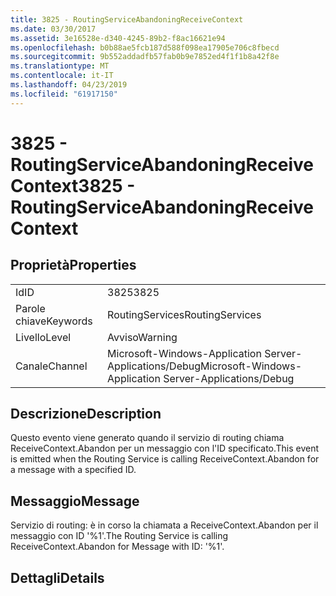 ```yaml
---
title: 3825 - RoutingServiceAbandoningReceiveContext
ms.date: 03/30/2017
ms.assetid: 3e16528e-d340-4245-89b2-f8ac16621e94
ms.openlocfilehash: b0b88ae5fcb187d588f098ea17905e706c8fbecd
ms.sourcegitcommit: 9b552addadfb57fab0b9e7852ed4f1f1b8a42f8e
ms.translationtype: MT
ms.contentlocale: it-IT
ms.lasthandoff: 04/23/2019
ms.locfileid: "61917150"
---
```

# <a name="3825---routingserviceabandoningreceivecontext"></a><span data-ttu-id="b5f4d-102">3825 - RoutingServiceAbandoningReceiveContext</span><span class="sxs-lookup"><span data-stu-id="b5f4d-102">3825 - RoutingServiceAbandoningReceiveContext</span></span>
## <a name="properties"></a><span data-ttu-id="b5f4d-103">Proprietà</span><span class="sxs-lookup"><span data-stu-id="b5f4d-103">Properties</span></span>  
  
|||  
|-|-|  
|<span data-ttu-id="b5f4d-104">Id</span><span class="sxs-lookup"><span data-stu-id="b5f4d-104">ID</span></span>|<span data-ttu-id="b5f4d-105">3825</span><span class="sxs-lookup"><span data-stu-id="b5f4d-105">3825</span></span>|  
|<span data-ttu-id="b5f4d-106">Parole chiave</span><span class="sxs-lookup"><span data-stu-id="b5f4d-106">Keywords</span></span>|<span data-ttu-id="b5f4d-107">RoutingServices</span><span class="sxs-lookup"><span data-stu-id="b5f4d-107">RoutingServices</span></span>|  
|<span data-ttu-id="b5f4d-108">Livello</span><span class="sxs-lookup"><span data-stu-id="b5f4d-108">Level</span></span>|<span data-ttu-id="b5f4d-109">Avviso</span><span class="sxs-lookup"><span data-stu-id="b5f4d-109">Warning</span></span>|  
|<span data-ttu-id="b5f4d-110">Canale</span><span class="sxs-lookup"><span data-stu-id="b5f4d-110">Channel</span></span>|<span data-ttu-id="b5f4d-111">Microsoft-Windows-Application Server-Applications/Debug</span><span class="sxs-lookup"><span data-stu-id="b5f4d-111">Microsoft-Windows-Application Server-Applications/Debug</span></span>|  
  
## <a name="description"></a><span data-ttu-id="b5f4d-112">Descrizione</span><span class="sxs-lookup"><span data-stu-id="b5f4d-112">Description</span></span>  
 <span data-ttu-id="b5f4d-113">Questo evento viene generato quando il servizio di routing chiama ReceiveContext.Abandon per un messaggio con l'ID specificato.</span><span class="sxs-lookup"><span data-stu-id="b5f4d-113">This event is emitted when the Routing Service is calling ReceiveContext.Abandon for a message with a specified ID.</span></span>  
  
## <a name="message"></a><span data-ttu-id="b5f4d-114">Messaggio</span><span class="sxs-lookup"><span data-stu-id="b5f4d-114">Message</span></span>  
 <span data-ttu-id="b5f4d-115">Servizio di routing: è in corso la chiamata a ReceiveContext.Abandon per il messaggio con ID '%1'.</span><span class="sxs-lookup"><span data-stu-id="b5f4d-115">The Routing Service is calling ReceiveContext.Abandon for Message with ID: '%1'.</span></span>  
  
## <a name="details"></a><span data-ttu-id="b5f4d-116">Dettagli</span><span class="sxs-lookup"><span data-stu-id="b5f4d-116">Details</span></span>
